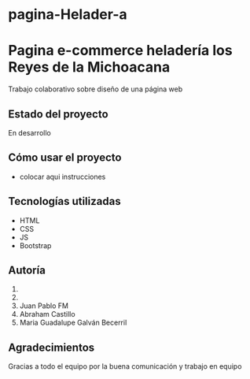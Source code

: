 # pagina-Helader-a

<h1>Pagina e-commerce heladería los Reyes de la Michoacana</h1>
<p>Trabajo colaborativo sobre diseño  de una página web</p>
    
<h2>Estado del proyecto</h2>
<p>En desarrollo</p>
    
<h2>Cómo usar el proyecto</h2>
    
<ul>
    <li>colocar aqui instrucciones</li>
</ul>
    
<h2>Tecnologías utilizadas</h2>
<ul>
    <li>HTML</li>
    <li>CSS</li>
    <li>JS</li>
    <li>Bootstrap</li>
</ul>
<h2>Autoría</h2>
<ol>
    <li></li>
    <li></li>
    <li>Juan Pablo FM</li>
    <li>Abraham Castillo</li>
    <li>Maria Guadalupe Galván Becerril</li>
</ol>
<h2>Agradecimientos</h2>
<p>Gracias a todo el equipo por la buena comunicación y trabajo en equipo</p>
